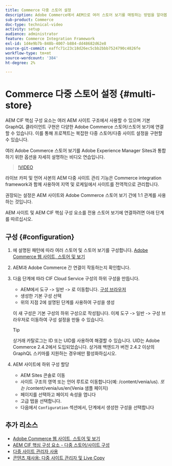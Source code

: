 ```yaml
---
title: Commerce 다중 스토어 설정
description: Adobe Commerce에서 AEM으로 여러 스토어 보기를 매핑하는 방법을 알아봅니다. 이를 통해 프로젝트는 다중 임차인 및 다국어 사용 사례를 지원할 수 있습니다.
sub-product: Commerce
doc-type: technical-video
activity: setup
audience: administrator
feature: Commerce Integration Framework
exl-id: 1d4e9b7b-848b-4007-b884-dd48682d62e8
source-git-commit: eaffc71c23c18d26ec5cbb2bbb7524790c4826fe
workflow-type: tm+mt
source-wordcount: '384'
ht-degree: 2%

---
```


# Commerce 다중 스토어 설정 {#multi-store}

AEM CIF 핵심 구성 요소는 여러 AEM 사이트 구조에서 사용할 수 있으며 기본 GraphQL 클라이언트 구현은 다양한 Adobe Commerce 스토어/스토어 보기에 연결할 수 있습니다. 이를 통해 프로젝트는 복잡한 다중 스토어/다중 사이트 설정을 구현할 수 있습니다.

여러 Adobe Commerce 스토어 보기를 Adobe Experience Manager Sites과 통합하기 위한 옵션을 자세히 설명하는 비디오 연습입니다.

>[!VIDEO](https://video.tv.adobe.com/v/28952/?quality=12)

라이브 카피 및 언어 사본의 AEM 다중 사이트 관리 기능은 Commerce integration framework과 함께 사용하여 지역 및 로케일에서 사이트를 전역적으로 관리합니다.

권장되는 설정은 AEM 사이트와 Adobe Commerce 스토어 보기 간에 1:1 관계를 사용하는 것입니다.

AEM 사이트 및 AEM CIF 핵심 구성 요소를 전용 스토어 보기에 연결하려면 아래 단계를 따르십시오.

## 구성 {#configuration}

1. 에 설명된 패턴에 따라 여러 스토어 및 스토어 보기를 구성합니다. [Adobe Commerce 웹 사이트, 스토어 및 보기](https://experienceleague.adobe.com/docs/commerce-admin/start/setup/websites-stores-views.html)

2. AEM과 Adobe Commerce 간 연결이 작동하는지 확인합니다.

3. 다음 단계에 따라 CIF Cloud Service 구성의 하위 구성을 만듭니다.

   * AEM에서 도구 -> 일반 -> 로 이동합니다. [구성 브라우저](/help/sites-administering/configurations.md#using-configuration-browser)
   * 생성한 기본 구성 선택
   * 위의 지점 2에 설명된 단계를 사용하여 구성을 생성

   이 새 구성은 기본 구성의 하위 구성으로 작성됩니다. 이제 도구 -> 일반 -> 구성 브라우저로 이동하여 구성 설정을 만들 수 있습니다.

   >[!TIP]
   >
   >상거래 카탈로그는 ID 또는 UID를 사용하여 해결할 수 있습니다. UID는 Adobe Commerce 2.4.2에서 도입되었습니다. 상거래 백엔드가 버전 2.4.2 이상의 GraphQL 스키마를 지원하는 경우에만 활성화하십시오.

4. AEM 사이트에 하위 구성 할당

   * AEM Sites 콘솔로 이동
   * 사이트 구조의 영역 또는 언어 루트로 이동합니다(예: /content/venia/us). _또는_ /content/venia/us/en(Venia 샘플 페이지)
   * 페이지를 선택하고 페이지 속성을 엽니다
   * 고급 탭을 선택합니다.
   * 다음에서 `Configuration` 섹션에서, 단계에서 생성한 구성을 선택합니다

## 추가 리소스

* [Adobe Commerce 웹 사이트, 스토어 및 보기](https://experienceleague.adobe.com/docs/commerce-admin/start/setup/websites-stores-views.html)
* [AEM CIF 핵심 구성 요소 - 다중 스토어/사이트 구성](https://github.com/adobe/aem-core-cif-components#multi-store--site-configuration)
* [다중 사이트 관리자 사용](https://experienceleague.adobe.com/docs/experience-manager-learn/sites/translation/multi-site-manager-feature-video-use.html)
* [콘텐츠 재사용: 다중 사이트 관리자 및 Live Copy](/help/sites-administering/msm.md)
